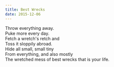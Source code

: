 ```yaml
---
title: Best Wrecks
date: 2015-12-06
---
```

Throw everything away.  
Puke more every day.  
Fetch a wretch's retch and  
Toss it sloppily abroad.  
Hide all small, small tiny  
From everything, and also mostly  
The wretched mess of best wrecks that is your life.